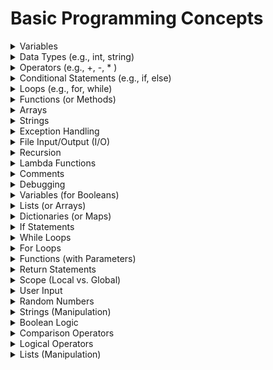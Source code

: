 

# Basic Programming Concepts

<details>

<summary>Variables</summary>

- Containers for storing information

- Holding different types of data

- Boxes where you keep your stuff

<p>Think of them as labeled boxes where you can put different things.</p>
</details>

<details>

<summary>Data Types (e.g., int, string)</summary>

- Different types of data

- Categories for data values

- Labels for organizing information

<p>It's like sorting things into different categories, like toys, books, and clothes.</p>
</details>

<details>

<summary>Operators (e.g., +, -, * )</summary>

- Symbols for math and comparisons

- Tools for calculations and comparisons

- Symbols for making math easy

<p>Think of them as math symbols like + (add) or - (subtract).</p>
</details>

<details>

<summary>Conditional Statements (e.g., if, else)</summary>

- Making decisions in code

- Choosing different paths

- Deciding what action to take

<p>It's like following road signs; if it says 'Green Light,' go; if it says 'Red Light,' stop.</p>
</details>

<details>

<summary>Loops (e.g., for, while)</summary>

- Repeating actions

- Doing tasks over and over

- Iterating through a process

<p>Imagine doing a task over and over, like washing dishes until they're all clean.</p>
</details>

<details>

<summary>Functions (or Methods)</summary>

- Reusing code

- Using recipes for tasks

- Instructions for common actions

<p>Think of them as cooking recipes you can follow to make your favorite dishes.</p>
</details>

<details>

<summary>Arrays</summary>

- List of things

- Collection of items

- Organized lists of stuff

<p>Imagine making a shopping list with items you need to buy.</p>
</details>

<details>

<summary>Strings</summary>

- Text and words

- Words and sentences

- Text you can read and change

<p>Think of them as sentences or words you can write or change.</p>
</details>

<details>

<summary>Exception Handling</summary>

- Dealing with mistakes

- Handling unexpected issues

- Catching errors gracefully

<p>Think of it as having a backup plan if something unexpected happens.</p>
</details>

<details>

<summary>File Input/Output (I/O)</summary>

- Reading and writing files

- Working with external data

- Storing and retrieving data

<p>It's like reading a book or writing notes in a notebook.</p>
</details>

<details>

<summary>Recursion</summary>

- Function calling itself

- Solving problems step by step

- Dividing tasks into smaller pieces

<p>Imagine solving a puzzle piece by piece until it's complete.</p>
</details>

<details>

<summary>Lambda Functions</summary>

- Quick, simple functions

- Small, disposable functions

- Convenient shortcuts for tasks

<p>Think of them as sticky notes for small tasks.</p>
</details>

<details>

<summary>Comments</summary>

- Notes in your code

- Explanations for humans

- Messages to explain your code

<p>It's like writing reminders or explanations for yourself in your code.</p>
</details>

<details>

<summary>Debugging</summary>

- Finding and fixing errors

- Identifying and correcting mistakes

- Being a code detective

<p>Imagine being a detective solving a mystery in your code.</p>
</details>

<details>

<summary>Variables (for Booleans)</summary>

- Storing true/false values

- Keeping track of yes/no

- Recording on/off states

<p>Think of it as a light switch: on (true) or off (false).</p>
</details>

<details>

<summary>Lists (or Arrays)</summary>

- Collections of items

- Lists of things you want

- Containers for multiple items

<p>It's like a shopping list with items you need to buy.</p>
</details>

<details>

<summary>Dictionaries (or Maps)</summary>

- Storing key-value pairs

- Matching keys to values

- Pairing words with definitions

<p>Think of it as a real dictionary where words (keys) have definitions (values).</p>
</details>

<details>

<summary>If Statements</summary>

- Making decisions

- Choosing between options

- Deciding what to do

<p>It's like choosing between two paths in a maze.</p>
</details>

<details>

<summary>While Loops</summary>

- Repeating actions while a condition is true

- Doing things as long as a rule is met

- Continuously performing a task

<p>Imagine doing jumping jacks as long as the music is playing.</p>
</details>

<details>

<summary>For Loops</summary>

- Repeating actions a specific number of times

- Performing tasks a set number of times

- Counting and executing

<p>Think of counting to ten or flipping pancakes ten times.</p>
</details>

<details>

<summary>Functions (with Parameters)</summary>

- Reusing code with inputs

- Customizing recipes with ingredients

- Using variables in recipes

<p>It's like baking cookies with different ingredients each time.</p>
</details>

<details>

<summary>Return Statements</summary>

- Sending data back from a function

- Getting a result from a task

- Receiving a package in return for sending a letter

<p>Think of it as receiving a package in return for sending a letter.</p>
</details>

<details>

<summary>Scope (Local vs. Global)</summary>

- Where a variable can be used

- Local and global rules for variables

- Rooms where you can and can't go

<p>Imagine having a secret code (local) that only works in one room, not the whole house (global).</p>
</details>

<details>

<summary>User Input</summary>

- Getting input from the user

- Listening to what the user says

- Asking questions and receiving answers

<p>Think of it as asking someone for their name and listening to their answer.</p>
</details>

<details>

<summary>Random Numbers</summary>

- Generating unpredictable values

- Making surprises in code

- Creating mystery numbers

<p>It's like rolling a dice and not knowing what number will come up.</p>
</details>

<details>

<summary>Strings (Manipulation)</summary>

- Changing and combining text

- Editing and joining words

- Creating new sentences

<p>Think of it as cutting and pasting words to make a new sentence.</p>
</details>

<details>

<summary>Boolean Logic</summary>

- Working with true/false values

- Using yes/no logic

- Deciding with 'yes' or 'no'

<p>Imagine solving riddles with answers like 'yes' (true) or 'no' (false).</p>
</details>

<details>

<summary>Comparison Operators</summary>

- Comparing values

- Checking if things are the same

- Seeing if something is bigger or smaller

<p>Think of it as using a magnifying glass to see if two things are the same.</p>
</details>

<details>

<summary>Logical Operators</summary>

- Combining true/false values

- Joining yes/no answers

- Creating complex decisions

<p>It's like using 'and', 'or', and 'not' to make rules.</p>
</details>

<details>

<summary>Lists (Manipulation)</summary>

- Adding, removing, and changing items in lists

- Modifying your shopping list

- Updating your list of things

<p>Imagine adding or taking away ingredients from a recipe.</p>
</details>

